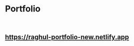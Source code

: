 <h1>Portfolio</h1>
<br/>
<h2><a href="https://raghul-portfolio-new.netlify.app" target="_blank">https://raghul-portfolio-new.netlify.app<a/><h2/>
